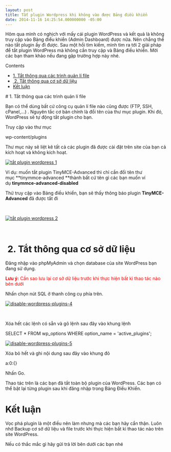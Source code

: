 ```yaml
---
layout: post
title: Tắt plugin Wordpress khi không vào được Bảng điều khiển
date: 2014-11-16 14:25:54.000000000 -05:00
---
```


Hôm qua mình có nghịch với mấy cái plugin WordPress và kết quả là không truy cập vào Bảng điểu khiển (Admin Dashboard) được nữa. Nên chẳng thể nào tắt plugin ấy đi được. Sau một hồi tìm kiếm, mình tìm ra tới 2 giải pháp để tắt plugin WordPress mà không cần truy cập và Bảng điều khiển. Mời các bạn tham khảo nếu đang gặp trường hợp này nhé.

<div class="toc_wrap_right toc_transparent no_bullets" id="toc_container">Contents

- [1. Tắt thông qua các trình quản lí file](#1_Tt_thng_qua_cc_trnh_qun_l_file)
- [ 2. Tắt thông qua cơ sở dữ liệu](#2_Tt_thng_qua_c_s_d_liu)
- [Kết luận](#Kt_lun)

</div>
# <span id="1_Tt_thng_qua_cc_trnh_qun_l_file">1. Tắt thông qua các trình quản lí file</span>

Bạn có thể dùng bất cứ công cụ quản lí file nào cũng được (FTP, SSH, cPanel,…) . Nguyên tắc cơ bản chính là đổi tên của thư mục plugin. Khi đó, WordPress sẽ tự động tắt plugin cho bạn.

Truy cập vào thư mục

wp-content/plugins

Thư mục này sẽ liệt kê tất cả các plugin đã được cài đặt trên site của bạn cả kích hoạt và không kích hoạt.

[![tắt plugin wordpress 1](https://khoanguyen.me/wp-content/uploads/2014/11/disable-wordpress-plugins-1-285x300.jpg)](https://khoanguyen.me/wp-content/uploads/2014/11/disable-wordpress-plugins-1.jpg)

Ví dụ: muốn tắt plugin TinyMCE-Advanced thì chỉ cần đổi tên thư mục **tinymmce-advanced **thành bất cứ tên gì các bạn muốn ví dụ **tinymmce-advanced-disabled**

Thử truy cập vào Bảng điều khiển, bạn sẽ thấy thông báo plugin **TinyMCE-Advanced** đã được tắt đi

 

[![tắt plugin wordpress 2](http://thangngoc89.github.io/assets/article_images/2015/01/disable-wordpress-plugins-2_dohhca.jpg)](http://thangngoc89.github.io/assets/article_images/2015/01/disable-wordpress-plugins-2_dohhca.jpg)

 


# <span id="2_Tt_thng_qua_c_s_d_liu"> 2. Tắt thông qua cơ sở dữ liệu</span>

Đăng nhập vào phpMyAdmin và chọn database của site WordPress bạn đang sử dụng.

<span style="color: #ff0000;">**Lưu ý:** Cần sao lưu lại cơ sở dữ liệu trước khi thực hiện bất kì thao tác nào bên dưới</span>

Nhấn chọn nút SQL ở thanh công cụ phía trên.

[![disable-wordpress-plugins-4](http://thangngoc89.github.io/assets/article_images/2015/01/disable-wordpress-plugins-4_yzlefg.jpg)](http://thangngoc89.github.io/assets/article_images/2015/01/disable-wordpress-plugins-4_yzlefg.jpg)

 

Xóa hết các lệnh có sẵn và gõ lệnh sau đây vào khung lệnh

SELECT * FROM wp_options WHERE option_name = 'active_plugins';

[![disable-wordpress-plugins-5](http://thangngoc89.github.io/assets/article_images/2015/01/disable-wordpress-plugins-5_ov7h0r.jpg)](http://thangngoc89.github.io/assets/article_images/2015/01/disable-wordpress-plugins-5_ov7h0r.jpg)

Xóa bỏ hết và ghi nội dung sau đây vào khung đỏ

a:0:{}

Nhấn Go.

Thao tác trên là các bạn đã tắt toàn bộ plugin của WordPress. Các bạn có thể bật lại từng plugin sau khi đăng nhập trong Bảng Điều Khiển.


# <span id="Kt_lun">Kết luận</span>

Vọc phá plugin là một điều nên làm nhưng mà các bạn hãy cẩn thận. Luôn nhớ Backup cơ sở dữ liệu và file trước khi thực hiện bất kì thao tác nào trên site WordPress.

Nếu có thắc mắc gì hãy gửi trả lời bên dưới các bạn nhé


